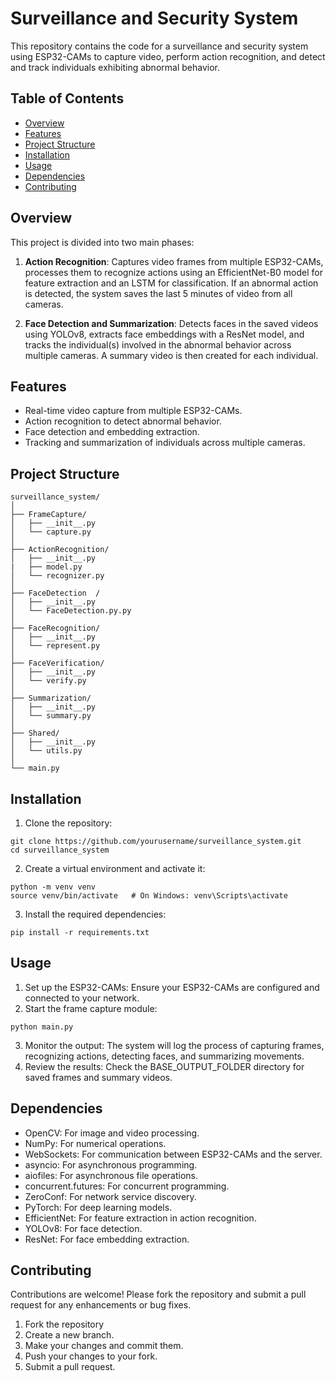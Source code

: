 # Surveillance and Security System

This repository contains the code for a surveillance and security system using ESP32-CAMs to capture video, perform action recognition, and detect and track individuals exhibiting abnormal behavior.

## Table of Contents

- [Overview](#overview)
- [Features](#features)
- [Project Structure](#project-structure)
- [Installation](#installation)
- [Usage](#usage)
- [Dependencies](#dependencies)
- [Contributing](#contributing)


## Overview

This project is divided into two main phases:

1. **Action Recognition**: Captures video frames from multiple ESP32-CAMs, processes them to recognize actions using an EfficientNet-B0 model for feature extraction and an LSTM for classification. If an abnormal action is detected, the system saves the last 5 minutes of video from all cameras.

2. **Face Detection and Summarization**: Detects faces in the saved videos using YOLOv8, extracts face embeddings with a ResNet model, and tracks the individual(s) involved in the abnormal behavior across multiple cameras. A summary video is then created for each individual.

## Features

- Real-time video capture from multiple ESP32-CAMs.
- Action recognition to detect abnormal behavior.
- Face detection and embedding extraction.
- Tracking and summarization of individuals across multiple cameras.

## Project Structure

```plaintext
surveillance_system/
│
├── FrameCapture/
│   ├── __init__.py
│   └── capture.py
│
├── ActionRecognition/
│   ├── __init__.py
|   ├── model.py
│   └── recognizer.py
│
├── FaceDetection  /
│   ├── __init__.py
│   └── FaceDetection.py.py
│
├── FaceRecognition/
│   ├── __init__.py
│   └── represent.py
│
├── FaceVerification/
│   ├── __init__.py
│   └── verify.py
│
├── Summarization/
│   ├── __init__.py
│   └── summary.py
│
├── Shared/
│   ├── __init__.py
│   └── utils.py
│
└── main.py
```


## Installation
1. Clone the repository:
```plaintext
git clone https://github.com/yourusername/surveillance_system.git
cd surveillance_system
```
2. Create a virtual environment and activate it:
```plaintext
python -m venv venv
source venv/bin/activate   # On Windows: venv\Scripts\activate
```
3. Install the required dependencies:
```plaintext
pip install -r requirements.txt
```


## Usage
1. Set up the ESP32-CAMs: Ensure your ESP32-CAMs are configured and connected to your network.
2. Start the frame capture module:
```plaintext
python main.py
```
3. Monitor the output: The system will log the process of capturing frames, recognizing actions, detecting faces, and summarizing movements.
4. Review the results: Check the BASE_OUTPUT_FOLDER directory for saved frames and summary videos.

   
## Dependencies
- OpenCV: For image and video processing.
- NumPy: For numerical operations.
- WebSockets: For communication between ESP32-CAMs and the server.
- asyncio: For asynchronous programming.
- aiofiles: For asynchronous file operations.
- concurrent.futures: For concurrent programming.
- ZeroConf: For network service discovery.
- PyTorch: For deep learning models.
- EfficientNet: For feature extraction in action recognition.
- YOLOv8: For face detection.
- ResNet: For face embedding extraction.

  
## Contributing
Contributions are welcome! Please fork the repository and submit a pull request for any enhancements or bug fixes.
1. Fork the repository
2. Create a new branch.
3. Make your changes and commit them.
4. Push your changes to your fork.
5. Submit a pull request.
